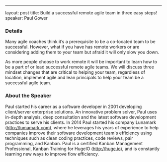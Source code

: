 ---
layout: post
title: Build a successful remote agile team in three easy steps!
speaker: Paul Gower

### Details
Many agile coaches think it’s a prerequisite to be a co-located team to be successful. However, what if you have has remote workers or are considering adding them to your team but afraid it will only slow you down.

As more people choose to work remote it will be important to learn how to be a part of or lead successful remote agile teams. We will discuss three mindset changes that are critical to helping your team, regardless of location, implement agile and lean principals to help your team be a successful agile team.


### About the Speaker
Paul started his career as a software developer in 2001 developing client/server enterprise solutions. An innovative problem solver, Paul uses in-depth analysis, deep consultation and the latest software development practices to serve his clients. In 2014 Paul started his company Lunamark (http://lumamark.com), where he leverages his years of experience to help companies improve their software development team's efficiency using techniques such as clean coding practices, code reviews, pair programming, and Kanban. Paul is a certified Kanban Management Professional, Kanban Training for HugeIO (http://huge.io), and is constantly learning new ways to improve flow efficiency.
